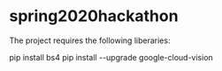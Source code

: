 # spring2020hackathon

The project requires the following liberaries:

pip install bs4
pip install --upgrade google-cloud-vision